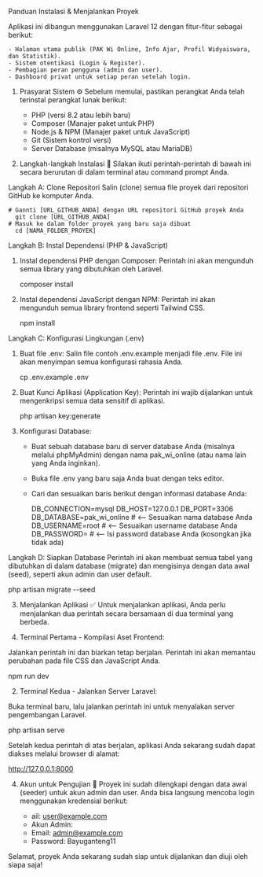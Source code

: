 Panduan Instalasi & Menjalankan Proyek

Aplikasi ini dibangun menggunakan Laravel 12 dengan fitur-fitur sebagai berikut:

    - Halaman utama publik (PAK Wi Online, Info Ajar, Profil Widyaiswara, dan Statistik).
    - Sistem otentikasi (Login & Register).
    - Pembagian peran pengguna (admin dan user).
    - Dashboard privat untuk setiap peran setelah login.

1.  Prasyarat Sistem ⚙️
    Sebelum memulai, pastikan perangkat Anda telah terinstal perangkat lunak berikut:

    -   PHP (versi 8.2 atau lebih baru)
    -   Composer (Manajer paket untuk PHP)
    -   Node.js & NPM (Manajer paket untuk JavaScript)
    -   Git (Sistem kontrol versi)
    -   Server Database (misalnya MySQL atau MariaDB)

2.  Langkah-langkah Instalasi 🚀
    Silakan ikuti perintah-perintah di bawah ini secara berurutan di dalam terminal atau command prompt Anda.

Langkah A: Clone Repositori
Salin (clone) semua file proyek dari repositori GitHub ke komputer Anda.

    # Gannti [URL_GITHUB_ANDA] dengan URL repositori GitHub proyek Anda
      git clone [URL_GITHUB_ANDA]
    # Masuk ke dalam folder proyek yang baru saja dibuat
      cd [NAMA_FOLDER_PROYEK]

Langkah B: Instal Dependensi (PHP & JavaScript)

1. Instal dependensi PHP dengan Composer:
   Perintah ini akan mengunduh semua library yang dibutuhkan oleh Laravel.

    composer install

2. Instal dependensi JavaScript dengan NPM:
   Perintah ini akan mengunduh semua library frontend seperti Tailwind CSS.

    npm install

Langkah C: Konfigurasi Lingkungan (.env)

1. Buat file .env:
   Salin file contoh .env.example menjadi file .env. File ini akan menyimpan semua konfigurasi rahasia Anda.

    cp .env.example .env

2. Buat Kunci Aplikasi (Application Key):
   Perintah ini wajib dijalankan untuk mengenkripsi semua data sensitif di aplikasi.

    php artisan key:generate

3. Konfigurasi Database:

    - Buat sebuah database baru di server database Anda (misalnya melalui phpMyAdmin) dengan nama pak_wi_online (atau nama lain yang Anda inginkan).

    - Buka file .env yang baru saja Anda buat dengan teks editor.

    - Cari dan sesuaikan baris berikut dengan informasi database Anda:

        DB_CONNECTION=mysql
        DB_HOST=127.0.0.1
        DB_PORT=3306
        DB_DATABASE=pak_wi_online # <-- Sesuaikan nama database Anda
        DB_USERNAME=root # <-- Sesuaikan username database Anda
        DB_PASSWORD= # <-- Isi password database Anda (kosongkan jika tidak ada)

Langkah D: Siapkan Database
Perintah ini akan membuat semua tabel yang dibutuhkan di dalam database (migrate) dan mengisinya dengan data awal (seed), seperti akun admin dan user default.

php artisan migrate --seed

3. Menjalankan Aplikasi ✅
   Untuk menjalankan aplikasi, Anda perlu menjalankan dua perintah secara bersamaan di dua terminal yang berbeda.

1. Terminal Pertama - Kompilasi Aset Frontend:

Jalankan perintah ini dan biarkan tetap berjalan. Perintah ini akan memantau perubahan pada file CSS dan JavaScript Anda.

npm run dev

2. Terminal Kedua - Jalankan Server Laravel:

Buka terminal baru, lalu jalankan perintah ini untuk menyalakan server pengembangan Laravel.

php artisan serve

Setelah kedua perintah di atas berjalan, aplikasi Anda sekarang sudah dapat diakses melalui browser di alamat:

http://127.0.0.1:8000

4.  Akun untuk Pengujian 🔑
    Proyek ini sudah dilengkapi dengan data awal (seeder) untuk akun admin dan user. Anda bisa langsung mencoba login menggunakan kredensial berikut:

    -   ail: user@example.com
    -   Akun Admin:
    -   Email: admin@example.com
    -   Password: Bayuganteng11

Selamat, proyek Anda sekarang sudah siap untuk dijalankan dan diuji oleh siapa saja!
